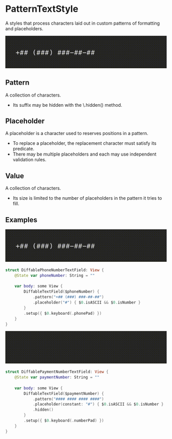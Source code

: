 # PatternTextStyle

A styles that process characters laid out in custom patterns of formatting and placeholders.

![DiffablePhoneNumberTextField.gif](../Assets/DiffablePhoneNumberTextField.gif)

## Pattern

A collection of characters.

- Its suffix may be hidden with the \\.hidden() method.

## Placeholder

A placeholder is a character used to reserves positions in a pattern. 

- To replace a placeholder, the replacement character must satisfy its predicate.
- There may be multiple placeholders and each may use independent validation rules.

## Value

A collection of characters. 

- Its size is limited to the number of placeholders in the pattern it tries to fill.

## Examples

![DiffablePhoneNumberTextField.gif](../Assets/DiffablePhoneNumberTextField.gif)

```swift
struct DiffablePhoneNumberTextField: View {
    @State var phoneNumber: String = ""
    
    var body: some View {
        DiffableTextField($phoneNumber) {
            .pattern("+## (###) ###-##-##")
            .placeholder("#") { $0.isASCII && $0.isNumber }
        }
        .setup({ $0.keyboard(.phonePad) })
    }
}
```

![DiffablePhoneNumberTextField.gif](../Assets/DiffablePaymentNumberTextField.gif)

```swift
struct DiffablePaymentNumberTextField: View {
    @State var paymentNumber: String = ""
    
    var body: some View {
        DiffableTextField($paymentNumber) {
            .pattern("#### #### #### ####")
            .placeholder(constant: "#") { $0.isASCII && $0.isNumber }
            .hidden()
        }
        .setup({ $0.keyboard(.numberPad) })
    }
}
```
